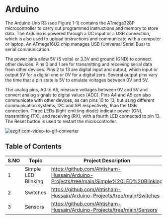 # Arduino
The Arduino Uno R3 (see Figure 1-1) contains the ATmega328P microcontroller to carry out programmed instructions and memory to store data. The Arduino is powered through a DC input or a USB connection, which is also used to upload instructions and communicate with a computer or laptop. An ATmega16U2 chip manages USB (Universal Serial Bus) to serial communication.
<br>

The power pins allow 5V (5 volts) or 3.3V and ground (GND) to connect other devices. Pins 0 and 1 are for transmitting and receiving serial data from other devices. Pins 2 to 13 are digital input and output, which input or output 5V for a digital one or 0V for a digital zero. Several output pins vary the time that a pin state is 5V to emulate voltages between 0V and 5V. 
<br>

The analog pins, A0 to A5, measure voltages between 0V and 5V and convert analog signals to digital values (ADC). Pins A4 and A5 can also communicate with other devices, as can pins 10 to 13, but using different communication systems, I2C and SPI respectively, than the USB connection. Three LEDs (light-emitting diode) indicate power (ON), transmitting (TX), and receiving (RX), with a fourth LED connected to pin 13. The Reset button is used to restart the microcontroller.
<br>

![ezgif com-video-to-gif-converter](https://github.com/Ahtisham-Hussain/Arduino-Projects/assets/154002517/fa808235-c3e6-4f5f-a2eb-995e6b142548)

## Table of Contents

| S.NO | Topic | Project Description |
|-|-|-|
| 1 | Simple LED Blinking | https://github.com/Ahtisham-Hussain/Arduino-Projects/tree/main/Simple%20LED%20Blinking |
| 2 | Switches | https://github.com/Ahtisham-Hussain/Arduino-Projects/tree/main/Switches | 
| 3 | Sensors | https://github.com/Ahtisham-Hussain/Arduino-Projects/tree/main/Sensors |